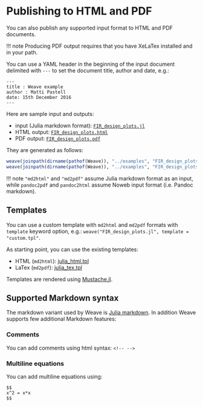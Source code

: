 # Publishing to HTML and PDF

You can also publish any supported input format to HTML and PDF documents.

!!! note
    Producing PDF output requires that you have XeLaTex installed and in your path.

You can use a YAML header in the beginning of the input document delimited with `---`
to set the document title, author and date, e.g.:
```
---
title : Weave example
author : Matti Pastell
date: 15th December 2016
---
```

Here are sample input and outputs:
- input (Julia markdown format): [`FIR_design_plots.jl`](../examples/FIR_design_plots.jl)
- HTML output: [`FIR_design_plots.html`](../examples/FIR_design_plots.html)
-  PDF output: [`FIR_design_plots.pdf`](../examples/FIR_design_plots.pdf)

They are generated as follows:
```julia
weave(joinpath(dirname(pathof(Weave)), "../examples", "FIR_design_plots.jl")) # default to md2html output format
weave(joinpath(dirname(pathof(Weave)), "../examples", "FIR_design_plots.jl"), doctype = "md2pdf")
```

!!! note
    `"md2html"` and `"md2pdf"` assume Julia markdown format as an input,
    while `pandoc2pdf` and `pandoc2html` assume Noweb input format (i.e. Pandoc markdown).


## Templates

You can use a custom template with `md2html` and `md2pdf` formats with `template` keyword option,
e.g.: `weave("FIR_design_plots.jl", template = "custom.tpl"`.

As starting point, you can use the existing templates:

- HTML (`md2html`): [julia_html.tpl](https://github.com/mpastell/Weave.jl/blob/master/templates/julia_html.tpl)
- LaTex (`md2pdf`): [julia_tex.tpl](https://github.com/mpastell/Weave.jl/blob/master/templates/julia_tex.tpl)

Templates are rendered using [Mustache.jl](https://github.com/jverzani/Mustache.jl).


## Supported Markdown syntax

The markdown variant used by Weave is [Julia markdown](https://docs.julialang.org/en/v1/stdlib/Markdown/#).
In addition Weave supports few additional Markdown features:

### Comments

You can add comments using html syntax: `<!-- -->`

### Multiline equations

You can add multiline equations using:

```
$$
x^2 = x*x
$$
```
